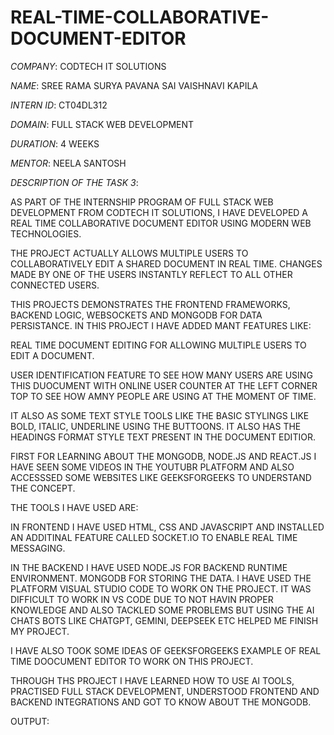 # REAL-TIME-COLLABORATIVE-DOCUMENT-EDITOR

*COMPANY*: CODTECH IT SOLUTIONS

*NAME*: SREE RAMA SURYA PAVANA SAI VAISHNAVI KAPILA

*INTERN ID*: CT04DL312

*DOMAIN*: FULL STACK WEB DEVELOPMENT

*DURATION*: 4 WEEKS

*MENTOR*: NEELA SANTOSH

*DESCRIPTION OF THE TASK 3*:

AS PART OF THE INTERNSHIP PROGRAM OF FULL STACK WEB DEVELOPMENT FROM CODTECH IT SOLUTIONS, I HAVE DEVELOPED A REAL TIME COLLABORATIVE DOCUMENT EDITOR USING MODERN WEB TECHNOLOGIES. 

THE PROJECT ACTUALLY ALLOWS MULTIPLE USERS TO COLLABORATIVELY EDIT A SHARED DOCUMENT IN REAL TIME. CHANGES MADE BY ONE OF THE USERS INSTANTLY REFLECT TO ALL OTHER CONNECTED USERS.

THIS PROJECTS DEMONSTRATES THE FRONTEND FRAMEWORKS, BACKEND LOGIC, WEBSOCKETS AND MONGODB FOR DATA PERSISTANCE. IN THIS PROJECT I HAVE ADDED MANT FEATURES LIKE:

REAL TIME DOCUMENT EDITING FOR ALLOWING MULTIPLE USERS TO EDIT A DOCUMENT.

USER IDENTIFICATION FEATURE TO SEE HOW MANY USERS ARE USING THIS DUOCUMENT WITH ONLINE USER COUNTER AT THE LEFT CORNER TOP TO SEE HOW AMNY PEOPLE ARE USING AT THE MOMENT OF TIME.

IT ALSO AS SOME TEXT STYLE TOOLS LIKE THE BASIC STYLINGS LIKE BOLD, ITALIC, UNDERLINE USING THE BUTTOONS. IT ALSO HAS THE HEADINGS FORMAT STYLE TEXT PRESENT IN THE DOCUMENT EDITIOR.

FIRST FOR LEARNING ABOUT THE MONGODB, NODE.JS AND REACT.JS I HAVE SEEN SOME VIDEOS IN THE YOUTUBR PLATFORM AND ALSO ACCESSSED SOME WEBSITES LIKE GEEKSFORGEEKS TO UNDERSTAND THE CONCEPT.

THE TOOLS I HAVE USED ARE:

IN FRONTEND I HAVE USED HTML, CSS AND JAVASCRIPT AND INSTALLED AN ADDITINAL FEATURE CALLED SOCKET.IO TO ENABLE REAL TIME MESSAGING.

IN THE BACKEND I HAVE USED NODE.JS FOR BACKEND RUNTIME ENVIRONMENT. MONGODB FOR STORING THE DATA.
I HAVE USED THE PLATFORM VISUAL STUDIO CODE TO WORK ON THE PROJECT. IT WAS DIFFICULT TO WORK IN VS CODE DUE TO NOT HAVIN PROPER KNOWLEDGE AND ALSO TACKLED SOME PROBLEMS BUT USING THE AI CHATS BOTS LIKE CHATGPT, GEMINI, DEEPSEEK ETC HELPED ME FINISH MY PROJECT.

I HAVE ALSO TOOK SOME IDEAS OF GEEKSFORGEEKS EXAMPLE OF REAL TIME DOOCUMENT EDITOR TO WORK ON THIS PROJECT.

THROUGH THS PROJECT I HAVE LEARNED HOW TO USE AI TOOLS, PRACTISED FULL STACK DEVELOPMENT, UNDERSTOOD FRONTEND AND BACKEND INTEGRATIONS AND GOT TO KNOW ABOUT THE MONGODB.

OUTPUT:

